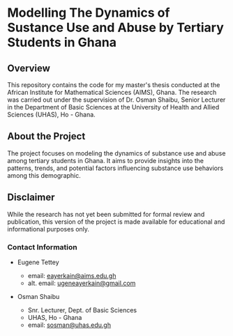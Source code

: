 <h1>Modelling The Dynamics of Sustance Use and Abuse by Tertiary Students in Ghana</h1>


<h2> Overview </h2>
This repository contains the code for my master's thesis conducted at the African Institute
for Mathematical Sciences (AIMS), Ghana. The research was carried out under the supervision of
Dr. Osman Shaibu, Senior Lecturer in the Department of Basic Sciences at the University of Health and Allied Sciences (UHAS), Ho - Ghana.

<h2> About the Project</h2>
The project focuses on modeling the dynamics of substance use and abuse among
tertiary students in Ghana. It aims to provide insights into the patterns, 
trends, and potential factors influencing substance use behaviors among this demographic.

<h2>Disclaimer</h2>
While the research has not yet been submitted for formal review and publication, this version 
of the project is made available for educational and informational purposes only.

<h3>Contact Information</h3>

* Eugene Tettey
  * email: eayerkain@aims.edu.gh
  * alt. email: ugeneayerkain@gmail.com

* Osman Shaibu
  * Snr. Lecturer, Dept. of Basic Sciences
  * UHAS, Ho - Ghana
  * email: sosman@uhas.edu.gh
  
